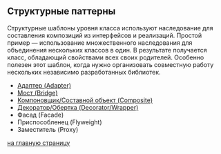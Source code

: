 Структурные паттерны
-------------------------

Структурные шаблоны уровня класса используют наследование для составления композиций из интерфейсов и реализаций. 
Простой пример — использование множественного наследования для объединения нескольких классов в один. 
В результате получается класс, обладающий свойствами всех своих родителей. Особенно полезен этот шаблон, 
когда нужно организовать совместную работу нескольких независимо разработанных библиотек.

 - [Адаптер (Adapter)](https://github.com/EvgeniyShipov/patterns/tree/master/src/main/java/ru/shipov/patterns/structural/Adapter)
 - [Мост (Bridge)](https://github.com/EvgeniyShipov/patterns/tree/master/src/main/java/ru/shipov/patterns/structural/Bridge)
 - [Компоновщик/Составной объект (Composite)](https://github.com/EvgeniyShipov/patterns/tree/master/src/main/java/ru/shipov/patterns/structural/Composite)
 - [Декоратор/Обертка (Decorator/Wrapper)](https://github.com/EvgeniyShipov/patterns/tree/master/src/main/java/ru/shipov/patterns/structural/Decorator)
 - Фасад (Facade)
 - Приспособленец (Flyweight)
 - Заместитель (Proxy)
 
 [на главную страницу](https://github.com/EvgeniyShipov/patterns)